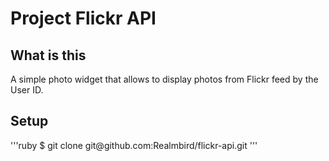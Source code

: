 <h1>Project Flickr API</h1>
<h2>What is this</h2>
<p></p>A simple photo widget that allows to display photos from Flickr feed by the User ID.</p>
<h2>Setup</h2>
'''ruby
  $ git clone git@github.com:Realmbird/flickr-api.git
'''
